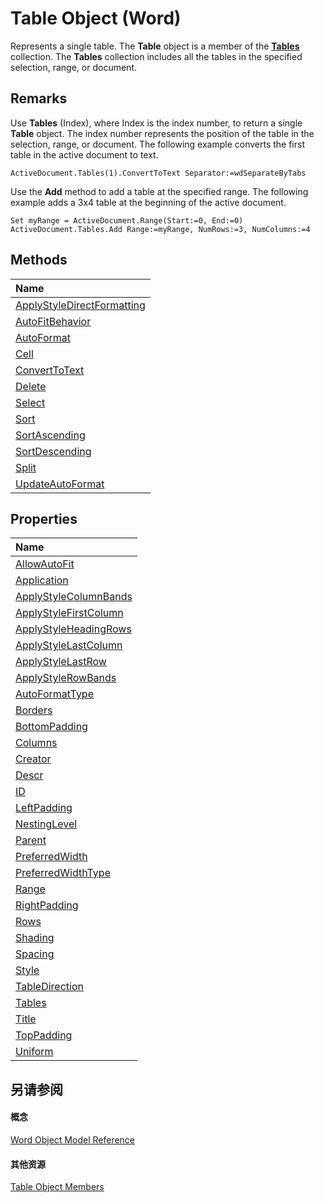 
# Table Object (Word)

Represents a single table. The  **Table** object is a member of the **[Tables](068a3d0f-0b19-3927-cb0a-7fb0d0fd8e52.md)** collection. The **Tables** collection includes all the tables in the specified selection, range, or document.


## Remarks

Use  **Tables** (Index), where Index is the index number, to return a single **Table** object. The index number represents the position of the table in the selection, range, or document. The following example converts the first table in the active document to text.


```
ActiveDocument.Tables(1).ConvertToText Separator:=wdSeparateByTabs
```

Use the  **Add** method to add a table at the specified range. The following example adds a 3x4 table at the beginning of the active document.




```
Set myRange = ActiveDocument.Range(Start:=0, End:=0) 
ActiveDocument.Tables.Add Range:=myRange, NumRows:=3, NumColumns:=4
```


## Methods



|**Name**|
|:-----|
|[ApplyStyleDirectFormatting](239807ae-6389-4492-8d17-e450c6ba91dd.md)|
|[AutoFitBehavior](74e162a5-cde0-bdd3-2ea6-f78fb0ecca5a.md)|
|[AutoFormat](c76452fa-e1e8-3787-726a-b1c9967d96c2.md)|
|[Cell](7dd91771-c72b-eefb-2492-1998c0d194bb.md)|
|[ConvertToText](750db54e-faca-f1eb-8eb8-3a5c0dbb2c25.md)|
|[Delete](157240bf-6abb-c4a6-ef39-609fd315121a.md)|
|[Select](4150362d-ca09-deb7-34cf-b70702c55a43.md)|
|[Sort](2c68f7ad-2d57-05ea-bd8b-cb8712c21f02.md)|
|[SortAscending](5a73ac7a-917d-7559-99c1-cb20f39b864d.md)|
|[SortDescending](a72b25e9-06c2-8f2f-1dff-796768d43fff.md)|
|[Split](a96c6dff-8508-2a73-2f3a-fac755e026ff.md)|
|[UpdateAutoFormat](d33f3b59-f05c-d51e-5f43-17d56af6693f.md)|

## Properties



|**Name**|
|:-----|
|[AllowAutoFit](e8894734-68b3-60bb-7623-9497e4e99e10.md)|
|[Application](d97d2afc-fdc0-aad8-584d-ad960e1e41bd.md)|
|[ApplyStyleColumnBands](da3a77b6-ae71-9552-b04c-06b8812c1dcd.md)|
|[ApplyStyleFirstColumn](9802ff74-321d-a44c-2cac-9f17b91210d2.md)|
|[ApplyStyleHeadingRows](1c7fb6d5-9010-fded-d882-388d1e631da2.md)|
|[ApplyStyleLastColumn](db47720e-0351-c48d-6ebe-a149f2b8c84f.md)|
|[ApplyStyleLastRow](007ac0c4-bec8-9c48-99e2-017567415193.md)|
|[ApplyStyleRowBands](2957cc86-2248-ac7d-f4ae-16294c518b90.md)|
|[AutoFormatType](366dbfab-f40e-b570-d174-96f4fe07a063.md)|
|[Borders](904bce6b-db91-32be-f65d-7200f9a63be8.md)|
|[BottomPadding](d4e37a85-d194-8d19-c43f-09d30187e007.md)|
|[Columns](6f4c70ef-032d-7f05-1b21-c5c86af804bd.md)|
|[Creator](0f6c6ea5-ba19-8c47-edca-db3517149f82.md)|
|[Descr](745b446c-1371-35d5-d6bd-8ad6aa4867fe.md)|
|[ID](f14f821b-43d6-9855-e0ab-c6420ff211c5.md)|
|[LeftPadding](ad047ad0-7a50-6905-9e60-3a2275e49a62.md)|
|[NestingLevel](419522f9-f102-88ef-5bf8-29f4896de5ae.md)|
|[Parent](a4ca3483-3121-0169-6251-07d23faa118a.md)|
|[PreferredWidth](15c3d169-9c61-fb70-3cc6-15f385bab8c0.md)|
|[PreferredWidthType](92954057-5ecd-3d43-c547-e1e1a6c83904.md)|
|[Range](6352ee1a-7047-5efe-91ec-faa90eedcd0c.md)|
|[RightPadding](a41681da-9a11-9b45-fcff-495208a3ab25.md)|
|[Rows](e4cc7541-15fe-97b6-0fe6-90d561a85420.md)|
|[Shading](0c5c0ebe-d7cb-ff55-c77c-2c0c36a6c98a.md)|
|[Spacing](56444e6f-70b6-c815-9098-e6e3ac2d6c3b.md)|
|[Style](5b375f41-99da-314e-f8c3-d440c6153419.md)|
|[TableDirection](3062731b-a334-927d-3871-f845cfb662ac.md)|
|[Tables](aba332ae-49aa-4575-8f33-66ca0c647d26.md)|
|[Title](a7b8437a-3882-1301-4235-7491156aca3a.md)|
|[TopPadding](005453cf-019e-c404-3114-c555cf5a1310.md)|
|[Uniform](a156bedf-5426-be4c-b961-84a038f9bfd6.md)|

## 另请参阅


#### 概念


[Word Object Model Reference](be452561-b436-bb9b-6f94-3faa9a74a6fd.md)
#### 其他资源


[Table Object Members](http://msdn.microsoft.com/library/5367ee92-b5a3-92c7-787b-46a302586a0d%28Office.15%29.aspx)